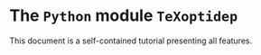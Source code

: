 The `Python` module `TeXoptidep`
================================

This document is a self-contained tutorial presenting all features.
